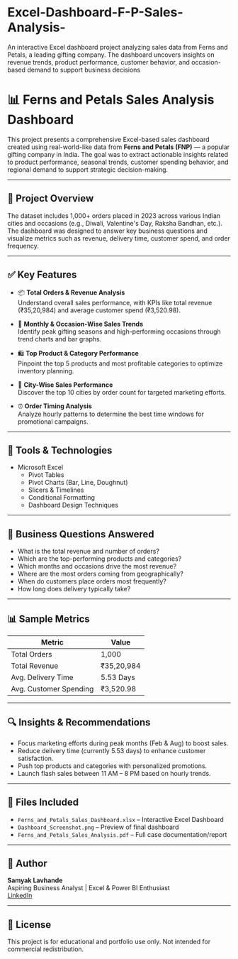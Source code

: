 # Excel-Dashboard-F-P-Sales-Analysis-
An interactive Excel dashboard project analyzing sales data from Ferns and Petals, a leading gifting company. The dashboard uncovers insights on revenue trends, product performance, customer behavior, and occasion-based demand to support business decisions
# 📊 Ferns and Petals Sales Analysis Dashboard

This project presents a comprehensive Excel-based sales dashboard created using real-world-like data from **Ferns and Petals (FNP)** — a popular gifting company in India. The goal was to extract actionable insights related to product performance, seasonal trends, customer spending behavior, and regional demand to support strategic decision-making.

---

## 📁 Project Overview

The dataset includes 1,000+ orders placed in 2023 across various Indian cities and occasions (e.g., Diwali, Valentine's Day, Raksha Bandhan, etc.). The dashboard was designed to answer key business questions and visualize metrics such as revenue, delivery time, customer spend, and order frequency.

---

## ✅ Key Features

- 📦 **Total Orders & Revenue Analysis**  
  Understand overall sales performance, with KPIs like total revenue (₹35,20,984) and average customer spend (₹3,520.98).

- 📆 **Monthly & Occasion-Wise Sales Trends**  
  Identify peak gifting seasons and high-performing occasions through trend charts and bar graphs.

- 🛍️ **Top Product & Category Performance**  
  Pinpoint the top 5 products and most profitable categories to optimize inventory planning.

- 🧭 **City-Wise Sales Performance**  
  Discover the top 10 cities by order count for targeted marketing efforts.

- ⏰ **Order Timing Analysis**  
  Analyze hourly patterns to determine the best time windows for promotional campaigns.

---

## 📌 Tools & Technologies

- Microsoft Excel
  - Pivot Tables
  - Pivot Charts (Bar, Line, Doughnut)
  - Slicers & Timelines
  - Conditional Formatting
  - Dashboard Design Techniques

---

## 🧠 Business Questions Answered

- What is the total revenue and number of orders?
- Which are the top-performing products and categories?
- Which months and occasions drive the most revenue?
- Where are the most orders coming from geographically?
- When do customers place orders most frequently?
- How long does delivery typically take?

---

## 📊 Sample Metrics

| Metric                     | Value       |
|---------------------------|-------------|
| Total Orders              | 1,000       |
| Total Revenue             | ₹35,20,984  |
| Avg. Delivery Time        | 5.53 Days   |
| Avg. Customer Spending    | ₹3,520.98   |

---

## 🔍 Insights & Recommendations

- Focus marketing efforts during peak months (Feb & Aug) to boost sales.
- Reduce delivery time (currently 5.53 days) to enhance customer satisfaction.
- Push top products and categories with personalized promotions.
- Launch flash sales between 11 AM – 8 PM based on hourly trends.

---

## 📂 Files Included

- `Ferns_and_Petals_Sales_Dashboard.xlsx` – Interactive Excel Dashboard  
- `Dashboard_Screenshot.png` – Preview of final dashboard  
- `Ferns_and_Petals_Sales_Analysis.pdf` – Full case documentation/report  

---

## 👤 Author

**Samyak Lavhande**  
Aspiring Business Analyst | Excel & Power BI Enthusiast  
[LinkedIn](https://www.linkedin.com/in/lavhandesamyak)

---

## 📌 License

This project is for educational and portfolio use only. Not intended for commercial redistribution.

